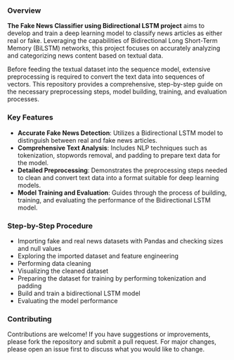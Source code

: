 ### Overview

**The Fake News Classifier using Bidirectional LSTM project** aims to develop and train a deep learning model to classify news articles as either real or fake. Leveraging the capabilities of Bidirectional Long Short-Term Memory (BiLSTM) networks, this project focuses on accurately analyzing and categorizing news content based on textual data.

Before feeding the textual dataset into the sequence model, extensive preprocessing is required to convert the text data into sequences of vectors. This repository provides a comprehensive, step-by-step guide on the necessary preprocessing steps, model building, training, and evaluation processes.

### Key Features

- **Accurate Fake News Detection**: Utilizes a Bidirectional LSTM model to distinguish between real and fake news articles.
- **Comprehensive Text Analysis**: Includes NLP techniques such as tokenization, stopwords removal, and padding to prepare text data for the model.
- **Detailed Preprocessing**: Demonstrates the preprocessing steps needed to clean and convert text data into a format suitable for deep learning models.
- **Model Training and Evaluation**: Guides through the process of building, training, and evaluating the performance of the Bidirectional LSTM model.

### Step-by-Step Procedure
- Importing fake and real news datasets with Pandas and checking sizes and null values
- Exploring the imported dataset and feature engineering
- Performing data cleaning
- Visualizing the cleaned dataset
- Preparing the dataset for training by performing tokenization and padding
- Build and train a bidirectional LSTM model
- Evaluating the model performance

### Contributing
Contributions are welcome! If you have suggestions or improvements, please fork the repository and submit a pull request. For major changes, please open an issue first to discuss what you would like to change.
